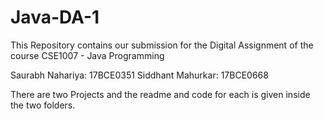 # Java-DA-1

This Repository contains our submission for the Digital Assignment of the course CSE1007 - Java Programming

Saurabh Nahariya: 17BCE0351
Siddhant Mahurkar: 17BCE0668

There are two Projects and the readme and code for each is given inside the two folders.

